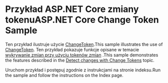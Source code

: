 # <a name="aspnet-core-change-token-sample"></a><span data-ttu-id="0f9ce-101">Przykład ASP.NET Core zmiany tokenu</span><span class="sxs-lookup"><span data-stu-id="0f9ce-101">ASP.NET Core Change Token Sample</span></span>

<span data-ttu-id="0f9ce-102">Ten przykład ilustruje użycie [ChangeToken](https://docs.microsoft.com/dotnet/api/microsoft.extensions.primitives.changetoken).</span><span class="sxs-lookup"><span data-stu-id="0f9ce-102">This sample illustrates the use of [ChangeToken](https://docs.microsoft.com/dotnet/api/microsoft.extensions.primitives.changetoken).</span></span> <span data-ttu-id="0f9ce-103">Ten przykład pokazuje funkcje opisane w temacie [wykrywanie zmian przy użyciu tokenów zmian](https://docs.microsoft.com/aspnet/core/fundamentals/change-tokens) .</span><span class="sxs-lookup"><span data-stu-id="0f9ce-103">This sample demonstrates the features described in the [Detect changes with Change Tokens](https://docs.microsoft.com/aspnet/core/fundamentals/change-tokens) topic.</span></span>

<span data-ttu-id="0f9ce-104">Uruchom przykład i postępuj zgodnie z instrukcjami na stronie indeksu.</span><span class="sxs-lookup"><span data-stu-id="0f9ce-104">Run the sample and follow the instructions on the Index page.</span></span>
